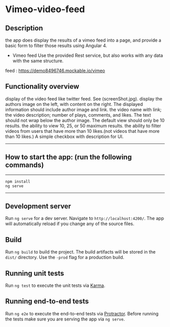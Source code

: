 # Vimeo-video-feed

 
## Description
the app does display the results of a vimeo feed into a page, and provide a basic form to filter those results using Angular 4.

+ Vimeo feed
Use the provided Rest service, but also works with any data with the same structure.

feed :  https://demo8496746.mockable.io/vimeo

## Functionality overview

display of the video feed like twitter feed. See (screenShot.jpg).
display the authors image on the left, with content on the right. 
The displayed information should include author image and link.
the video name with link; 
the video description; number of plays, comments, and likes.
The text should not wrap below the author image. 
The default view should only be 10 results.
the ability to view 10, 25, or 50 maximum results. 
the ability to filter videos from users that have more than 10 likes.(not videos that have more than 10 likes.)
A simple checkbox with description for UI.

*******************************
##   How to start the app: (run the following commands)

*******************************
    npm install
    ng serve
*******************************

## Development server

Run `ng serve` for a dev server. Navigate to `http://localhost:4200/`. The app will automatically reload if you change any of the source files.

## Build

Run `ng build` to build the project. The build artifacts will be stored in the `dist/` directory. Use the `-prod` flag for a production build.

## Running unit tests

Run `ng test` to execute the unit tests via [Karma](https://karma-runner.github.io).

## Running end-to-end tests

Run `ng e2e` to execute the end-to-end tests via [Protractor](http://www.protractortest.org/).
Before running the tests make sure you are serving the app via `ng serve`.
